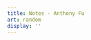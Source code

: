 ```yaml
---
title: Notes - Anthony Fu
art: random
display: ''
---
```


<SubNav />

<ListNotes only-date type="notes" />

